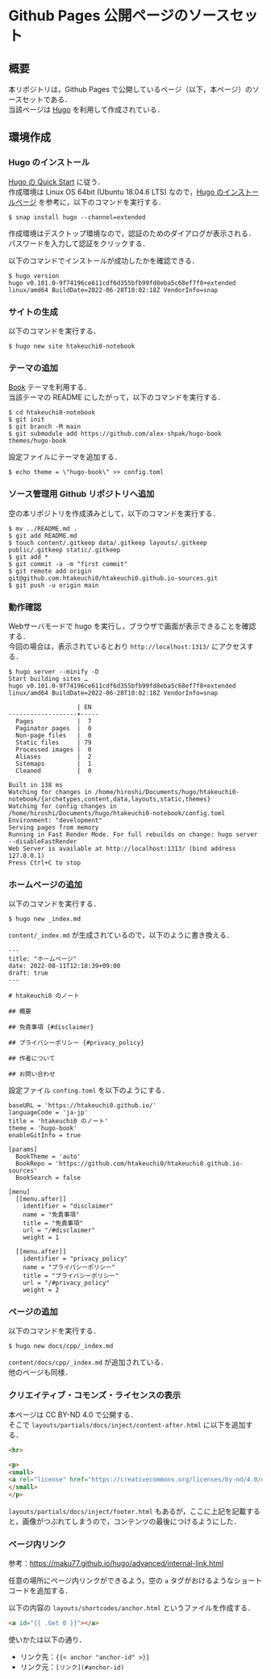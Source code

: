 # Github Pages 公開ページのソースセット

## 概要

本リポジトリは，Github Pages で公開しているページ（以下，本ページ）のソースセットである．    
当該ページは [Hugo](https://gohugo.io) を利用して作成されている．

## 環境作成

### Hugo のインストール

[Hugo の Quick Start](https://gohugo.io/getting-started/quick-start/) に従う．    
作成環境は Linux OS 64bit (Ubuntu 18.04.6 LTS) なので，[Hugo のインストールページ](https://gohugo.io/getting-started/installing) を参考に，以下のコマンドを実行する．

```shell
$ snap install hugo --channel=extended
```

作成環境はデスクトップ環境なので，認証のためのダイアログが表示される．    
パスワードを入力して認証をクリックする．    

以下のコマンドでインストールが成功したかを確認できる．

```shell
$ hugo version
hugo v0.101.0-9f74196ce611cdf6d355bfb99fd8eba5c68ef7f8+extended linux/amd64 BuildDate=2022-06-28T10:02:18Z VendorInfo=snap
```

### サイトの生成

以下のコマンドを実行する．

```shell
$ hugo new site htakeuchi0-notebook
```

### テーマの追加

[Book](https://themes.gohugo.io/themes/hugo-book/) テーマを利用する．    
当該テーマの README にしたがって，以下のコマンドを実行する．

```shell
$ cd htakeuchi0-notebook
$ git init
$ git branch -M main
$ git submodule add https://github.com/alex-shpak/hugo-book themes/hugo-book
```

設定ファイルにテーマを追加する．

```shell
$ echo theme = \"hugo-book\" >> config.toml
```

### ソース管理用 Github リポジトリへ追加

空の本リポジトリを作成済みとして，以下のコマンドを実行する．

```shell
$ mv ../README.md .
$ git add README.md
$ touch content/.gitkeep data/.gitkeep layouts/.gitkeep public/.gitkeep static/.gitkeep
$ git add *
$ git commit -a -m "first commit"
$ git remote add origin git@github.com:htakeuchi0/htakeuchi0.github.io-sources.git
$ git push -u origin main
```

### 動作確認

Webサーバモードで hugo を実行し，ブラウザで画面が表示できることを確認する．    
今回の場合は，表示されているとおり `http://localhost:1313/` にアクセスする．

```shell
$ hugo server --minify -D
Start building sites … 
hugo v0.101.0-9f74196ce611cdf6d355bfb99fd8eba5c68ef7f8+extended linux/amd64 BuildDate=2022-06-28T10:02:18Z VendorInfo=snap

                   | EN  
-------------------+-----
  Pages            |  7  
  Paginator pages  |  0  
  Non-page files   |  0  
  Static files     | 79  
  Processed images |  0  
  Aliases          |  2  
  Sitemaps         |  1  
  Cleaned          |  0  

Built in 138 ms
Watching for changes in /home/hiroshi/Documents/hugo/htakeuchi0-notebook/{archetypes,content,data,layouts,static,themes}
Watching for config changes in /home/hiroshi/Documents/hugo/htakeuchi0-notebook/config.toml
Environment: "development"
Serving pages from memory
Running in Fast Render Mode. For full rebuilds on change: hugo server --disableFastRender
Web Server is available at http://localhost:1313/ (bind address 127.0.0.1)
Press Ctrl+C to stop
```

### ホームページの追加

以下のコマンドを実行する．

```shell
$ hugo new _index.md
```

`content/_index.md` が生成されているので，以下のように書き換える．

```
---
title: "ホームページ"
date: 2022-08-11T12:18:39+09:00
draft: true
---

# htakeuchi0 のノート

## 概要

## 免責事項 {#disclaimer}

## プライバシーポリシー {#privacy_policy}

## 作者について

## お問い合わせ
```

設定ファイル `confing.toml` を以下のようにする．

```
baseURL = 'https://htakeuchi0.github.io/'
languageCode = 'ja-jp'
title = 'htakeuchi0 のノート'
theme = 'hugo-book'
enableGitInfo = true

[params]
  BookTheme = 'auto'
  BookRepo = 'https://github.com/htakeuchi0/htakeuchi0.github.io-sources'
  BookSearch = false

[menu]
  [[menu.after]]
    identifier = "disclaimer"
    name = "免責事項"
    title = "免責事項"
    url = "/#disclaimer"
    weight = 1

  [[menu.after]]
    identifier = "privacy_policy"
    name = "プライバシーポリシー"
    title = "プライバシーポリシー"
    url = "/#privacy_policy"
    weight = 2
```

### ページの追加

以下のコマンドを実行する．

```shell
$ hugo new docs/cpp/_index.md
```

`content/docs/cpp/_index.md` が追加されている．    
他のページも同様． 

### クリエイティブ・コモンズ・ライセンスの表示

本ページは CC BY-ND 4.0 で公開する．     
そこで `layouts/partials/docs/inject/content-after.html` に以下を追加する．

```html
<hr>

<p>
<small>
<a rel="license" href="https://creativecommons.org/licenses/by-nd/4.0/deed.ja?_fsi=E6fL9iEx"><img src="https://i.creativecommons.org/l/by-nd/4.0/88x31.png" alt="クリエイティブ・コモンズ・ライセンス" style="border-width:0" /></a><br />本ページは <a rel="license" href="https://creativecommons.org/licenses/by-nd/4.0/deed.ja?_fsi=E6fL9iEx">クリエイティブ・コモンズ 表示 - 改変禁止 4.0 国際ライセンス (CC BY-ND 4.0)</a> の下に提供されています。
</small>
</p>
```

`layouts/partials/docs/inject/footer.html` もあるが，ここに上記を記載すると，画像がつぶれてしまうので，コンテンツの最後につけるようにした．

### ページ内リンク

参考：https://maku77.github.io/hugo/advanced/internal-link.html

任意の場所にページ内リンクができるよう，空の `a` タグがおけるようなショートコードを追加する．

以下の内容の `layouts/shortcodes/anchor.html` というファイルを作成する．

```html
<a id="{{ .Get 0 }}"></a>
```

使いかたは以下の通り．

* リンク先：`{{< anchor "anchor-id" >}}`
* リンク元：`[リンク](#anchor-id)`
